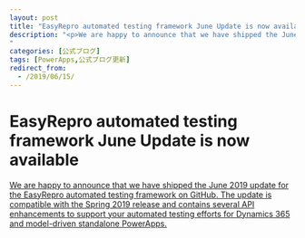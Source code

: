 ```yaml
---
layout: post
title: "EasyRepro automated testing framework June Update is now available"
description: "<p>We are happy to announce that we have shipped the June 2019 update for the EasyRepro automated testing framework on GitHub. The update is compatible with the Spring 2019 release and contains several API enhancements to support your automated testing efforts for Dynamics 365 and model-driven standalone PowerApps.</p>
"
categories: [公式ブログ]
tags: [PowerApps,公式ブログ更新]
redirect_from:
  - /2019/06/15/
---
```


# EasyRepro automated testing framework June Update is now available

[<p>We are happy to announce that we have shipped the June 2019 update for the EasyRepro automated testing framework on GitHub. The update is compatible with the Spring 2019 release and contains several API enhancements to support your automated testing efforts for Dynamics 365 and model-driven standalone PowerApps.</p>
](["https://powerapps.microsoft.com/ja-jp/blog/easyrepro-automated-testing-framework-june-update-is-now-available/"])
